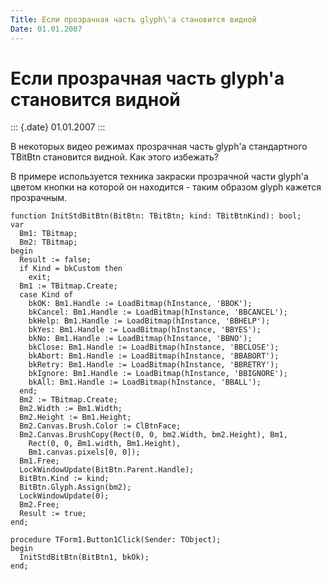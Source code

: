 ```yaml
---
Title: Если прозрачная часть glyph\'а становится видной
Date: 01.01.2007
---
```



Если прозрачная часть glyph\'а становится видной
================================================

::: {.date}
01.01.2007
:::

В некоторых видео режимах прозрачная часть glyph\'а стандартного TBitBtn
становится видной. Как этого избежать?

В примере используется техника закраски прозрачной части glyph\'а цветом
кнопки на которой он находится - таким образом glyph кажется прозрачным.

    function InitStdBitBtn(BitBtn: TBitBtn; kind: TBitBtnKind): bool;
    var
      Bm1: TBitmap;
      Bm2: TBitmap;
    begin
      Result := false;
      if Kind = bkCustom then
        exit;
      Bm1 := TBitmap.Create;
      case Kind of
        bkOK: Bm1.Handle := LoadBitmap(hInstance, 'BBOK');
        bkCancel: Bm1.Handle := LoadBitmap(hInstance, 'BBCANCEL');
        bkHelp: Bm1.Handle := LoadBitmap(hInstance, 'BBHELP');
        bkYes: Bm1.Handle := LoadBitmap(hInstance, 'BBYES');
        bkNo: Bm1.Handle := LoadBitmap(hInstance, 'BBNO');
        bkClose: Bm1.Handle := LoadBitmap(hInstance, 'BBCLOSE');
        bkAbort: Bm1.Handle := LoadBitmap(hInstance, 'BBABORT');
        bkRetry: Bm1.Handle := LoadBitmap(hInstance, 'BBRETRY');
        bkIgnore: Bm1.Handle := LoadBitmap(hInstance, 'BBIGNORE');
        bkAll: Bm1.Handle := LoadBitmap(hInstance, 'BBALL');
      end;
      Bm2 := TBitmap.Create;
      Bm2.Width := Bm1.Width;
      Bm2.Height := Bm1.Height;
      Bm2.Canvas.Brush.Color := ClBtnFace;
      Bm2.Canvas.BrushCopy(Rect(0, 0, bm2.Width, bm2.Height), Bm1,
        Rect(0, 0, Bm1.width, Bm1.Height),
        Bm1.canvas.pixels[0, 0]);
      Bm1.Free;
      LockWindowUpdate(BitBtn.Parent.Handle);
      BitBtn.Kind := kind;
      BitBtn.Glyph.Assign(bm2);
      LockWindowUpdate(0);
      Bm2.Free;
      Result := true;
    end;
     
    procedure TForm1.Button1Click(Sender: TObject);
    begin
      InitStdBitBtn(BitBtn1, bkOk);
    end;
